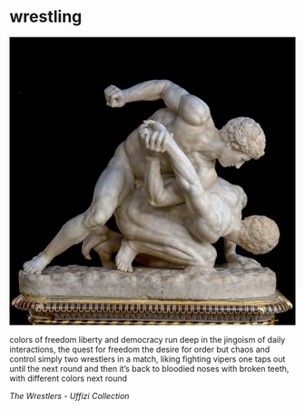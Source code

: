 # wrestling
![wrestling](images/wrestling.jpeg)

colors of freedom
liberty and democracy
run deep in the jingoism
of daily interactions, 
the quest for freedom
the desire for order
but chaos and control
simply two wrestlers
in a match, liking fighting vipers
one taps out until the next round
and then it’s back to bloodied noses
with broken teeth, with 
different colors next round

*The Wrestlers - Uffizi Collection*
